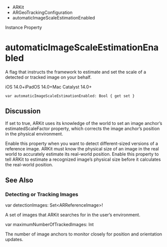 

- ARKit
- ARGeoTrackingConfiguration
-  automaticImageScaleEstimationEnabled 

Instance Property

# automaticImageScaleEstimationEnabled

A flag that instructs the framework to estimate and set the scale of a detected or tracked image on your behalf.

iOS 14.0+iPadOS 14.0+Mac Catalyst 14.0+

``` source
var automaticImageScaleEstimationEnabled: Bool { get set }
```

## Discussion

If set to true, ARKit uses its knowledge of the world to set an image anchor’s estimatedScaleFactor property, which corrects the image anchor’s position in the physical environment.

Enable this property when you want to detect different-sized versions of a reference image. ARKit must know the physical size of an image in the real world to accurately estimate its real-world position. Enable this property to tell ARKit to estimate a recognized image’s physical size before it calculates the real-world position.

## See Also

### Detecting or Tracking Images

var detectionImages: Set&lt;ARReferenceImage>!

A set of images that ARKit searches for in the user’s environment.

var maximumNumberOfTrackedImages: Int

The number of image anchors to monitor closely for position and orientation updates.

